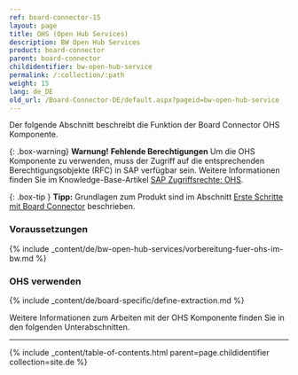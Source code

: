 ```yaml
---
ref: board-connector-15
layout: page
title: OHS (Open Hub Services)
description: BW Open Hub Services
product: board-connector
parent: board-connector
childidentifier: bw-open-hub-service
permalink: /:collection/:path
weight: 15
lang: de_DE
old_url: /Board-Connector-DE/default.aspx?pageid=bw-open-hub-service
---
```


Der folgende Abschnitt beschreibt die Funktion der Board Connector OHS Komponente.

{: .box-warning}
**Warnung!** **Fehlende Berechtigungen**
Um die OHS Komponente zu verwenden, muss der Zugriff auf die entsprechenden Berechtigungsobjekte (RFC) in SAP verfügbar sein. 
Weitere Informationen finden Sie im Knowledge-Base-Artikel [SAP Zugriffsrechte: OHS](https://kb.theobald-software.com/sap/authority-objects-sap-user-rights#ohs).

{: .box-tip }
**Tipp:** Grundlagen zum Produkt sind im Abschnitt [Erste Schritte mit Board Connector](./erste-schritte) beschrieben.

### Voraussetzungen

{% include _content/de/bw-open-hub-services/vorbereitung-fuer-ohs-im-bw.md %} 

### OHS verwenden
{% include _content/de/board-specific/define-extraction.md %}


Weitere Informationen zum Arbeiten mit der OHS Komponente finden Sie in den folgenden Unterabschnitten.

---
{% include _content/table-of-contents.html parent=page.childidentifier collection=site.de %}

